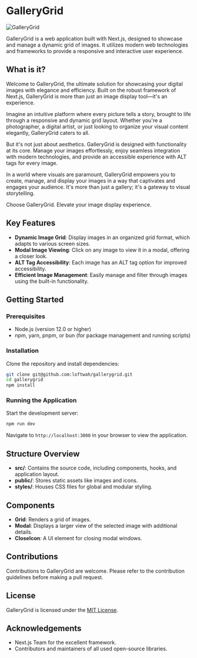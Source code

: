 # GalleryGrid

![GalleryGrid](https://github.com/loftwah/gallerygrid/assets/19922556/b940310f-fdd4-4072-95ba-9d03b00abc52)

GalleryGrid is a web application built with Next.js, designed to showcase and manage a dynamic grid of images. It utilizes modern web technologies and frameworks to provide a responsive and interactive user experience.

## What is it?

Welcome to GalleryGrid, the ultimate solution for showcasing your digital images with elegance and efficiency. Built on the robust framework of Next.js, GalleryGrid is more than just an image display tool—it's an experience.

Imagine an intuitive platform where every picture tells a story, brought to life through a responsive and dynamic grid layout. Whether you're a photographer, a digital artist, or just looking to organize your visual content elegantly, GalleryGrid caters to all.

But it's not just about aesthetics. GalleryGrid is designed with functionality at its core. Manage your images effortlessly, enjoy seamless integration with modern technologies, and provide an accessible experience with ALT tags for every image.

In a world where visuals are paramount, GalleryGrid empowers you to create, manage, and display your images in a way that captivates and engages your audience. It's more than just a gallery; it's a gateway to visual storytelling.

Choose GalleryGrid. Elevate your image display experience.

## Key Features

* **Dynamic Image Grid**: Display images in an organized grid format, which adapts to various screen sizes.
* **Modal Image Viewing**: Click on any image to view it in a modal, offering a closer look.
* **ALT Tag Accessibility**: Each image has an ALT tag option for improved accessibility.
* **Efficient Image Management**: Easily manage and filter through images using the built-in functionality.

## Getting Started

### Prerequisites

* Node.js (version 12.0 or higher)
* npm, yarn, pnpm, or bun (for package management and running scripts)

### Installation

Clone the repository and install dependencies:

```bash
git clone git@github.com:loftwah/gallerygrid.git
cd gallerygrid
npm install
```

### Running the Application

Start the development server:

```bash
npm run dev
```

Navigate to `http://localhost:3000` in your browser to view the application.

## Structure Overview

* **src/**: Contains the source code, including components, hooks, and application layout.
* **public/**: Stores static assets like images and icons.
* **styles/**: Houses CSS files for global and modular styling.

## Components

* **Grid**: Renders a grid of images.
* **Modal**: Displays a larger view of the selected image with additional details.
* **CloseIcon**: A UI element for closing modal windows.

## Contributions

Contributions to GalleryGrid are welcome. Please refer to the contribution guidelines before making a pull request.

## License

GalleryGrid is licensed under the [MIT License]().

## Acknowledgements

* Next.js Team for the excellent framework.
* Contributors and maintainers of all used open-source libraries.
